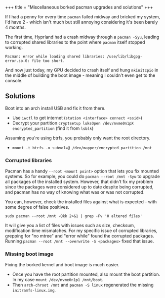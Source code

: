 +++
title = "Miscellaneous borked pacman upgrades and solutions"
+++

If I had a penny for every time `pacman` failed midway and bricked my system, I'd have 2 - which isn't much but still annoying considering it's been barely 4 months.

The first time, Hyprland had a crash midway through a `pacman -Syu`, leading to corrupted shared libraries to the point where `pacman` itself stopped working.

```
Pacman: error while loading shared libraries: /use/lib/libgpg-error.so.0: file too short.
```

And now just today, my GPU decided to crash itself and hung `mkinitcpio` in the middle of building the boot image - meaning I couldn't even get to the console.

## Solutions

Boot into an arch install USB and fix it from there.

- Use `iwctl` to get internet (`station <interface> connect <ssid>`)
- Decrypt your partition `cryptsetup luksOpen /dev/nvme0n1pX encrypted_partition` (find it from `lsblk`)

Assuming you're using btrfs, you probably only want the root directory.

- `mount -t btrfs -o subvol=@ /dev/mapper/encrypted_partition /mnt`

### Corrupted libraries

Pacman has a handy `--root <mount point>` option that lets you fix mounted systems. So for example, you could do `pacman --root /mnt -Syu` to upgrade all packages of the installed system. However, that didn't fix my problem since the packages were considered up to date despite being corrupted, and pacman has no way of knowing what was or was not corrupted.

You can, however, check the installed files against what is expected - with some degree of false positives.

```
sudo pacman --root /mnt -Qkk 2>&1 | grep -Fv '0 altered files'
```

It will give you a list of files with issues such as size, checksum, modification time mismatches. For my specific issue of corrupted libraries, grepping for "no mtree" and "error while" found the corrupted packages. Running `pacman --root /mnt --overwrite -S <packages>` fixed that issue.

### Missing boot image

Fixing the borked kernel and boot image is much easier.

- Once you have the root partition mounted, also mount the boot partition. In my case `mount /dev/nvme0n1p1 /mnt/boot`.
- Then `arch-chroot /mnt` and `pacman -S linux` regenerated the missing `initramfs-linux.img`.
